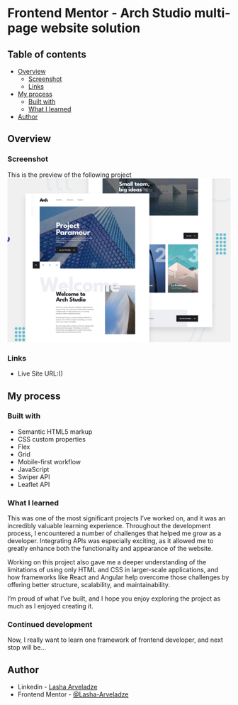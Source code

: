 # Frontend Mentor - Arch Studio multi-page website solution

## Table of contents

- [Overview](#overview)
  - [Screenshot](#screenshot)
  - [Links](#links)
- [My process](#my-process)
  - [Built with](#built-with)
  - [What I learned](#what-i-learned)
- [Author](#author)

## Overview

### Screenshot

This is the preview of the following project
![Desktop Preview](./preview.jpg)

### Links

- Live Site URL:()

## My process

### Built with

- Semantic HTML5 markup
- CSS custom properties
- Flex
- Grid
- Mobile-first workflow
- JavaScript
- Swiper API
- Leaflet API

### What I learned

This was one of the most significant projects I’ve worked on, and it was an incredibly valuable learning experience. Throughout the development process, I encountered a number of challenges that helped me grow as a developer. Integrating APIs was especially exciting, as it allowed me to greatly enhance both the functionality and appearance of the website.

Working on this project also gave me a deeper understanding of the limitations of using only HTML and CSS in larger-scale applications, and how frameworks like React and Angular help overcome those challenges by offering better structure, scalability, and maintainability.

I’m proud of what I’ve built, and I hope you enjoy exploring the project as much as I enjoyed creating it.

### Continued development

Now, I really want to learn one framework of frontend developer, and next stop will be...

## Author

- Linkedin - [Lasha Arveladze](https://www.linkedin.com/in/lasha-arveladze-3a233b327/)
- Frontend Mentor - [@Lasha-Arveladze](https://www.frontendmentor.io/profile/Lasha-Arveladze)
